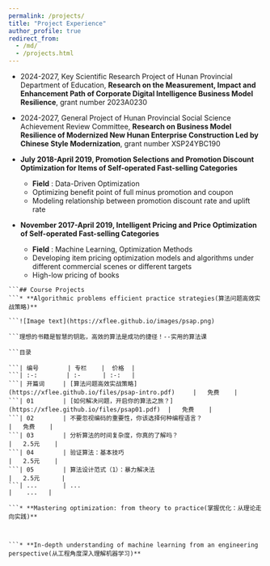 ```yaml
---
permalink: /projects/
title: "Project Experience"
author_profile: true
redirect_from: 
  - /md/
  - /projects.html
---
```


* 2024-2027, Key Scientific Research Project of Hunan Provincial Department of Education, **Research on the Measurement, Impact and Enhancement Path of Corporate Digital Intelligence Business Model Resilience**, grant number 2023A0230

* 2024-2027, General Project of Hunan Provincial Social Science Achievement Review Committee, **Research on Business Model Resilience of Modernized New Hunan Enterprise Construction Led by Chinese Style Modernization**, grant number XSP24YBC190

* **July 2018-April 2019, Promotion Selections and Promotion Discount Optimization for Items of Self-operated Fast-selling Categories**  
  * **Field** : Data-Driven Optimization
  * Optimizing benefit point of full minus promotion and coupon
  * Modeling relationship between promotion discount rate and uplift rate

* **November 2017-April 2019, Intelligent Pricing and Price Optimization of Self-operated Fast-selling Categories**  
  * **Field** : Machine Learning, Optimization Methods
  * Developing item pricing optimization models and algorithms under different commercial scenes or different targets
  * High-low pricing of books

```
```## Course Projects
```* **Algorithmic problems efficient practice strategies(算法问题高效实战策略)**

```![Image text](https://xflee.github.io/images/psap.png)

```理想的书籍是智慧的钥匙，高效的算法是成功的捷径！--实用的算法课

```目录

```| 编号        | 专栏    |  价格  |
```| :-:        | :-      | :-:   |
```| 开篇词     | [算法问题高效实战策略](https://xflee.github.io/files/psap-intro.pdf)     |   免费    |
```| 01        | [如何解决问题，开启你的算法之旅？](https://xflee.github.io/files/psap01.pdf)  |   免费    |
```| 02        | 不要忽视编码的重要性，你该选择何种编程语言？                            |   免费    |
```| 03        | 分析算法的时间复杂度，你真的了解吗？                                   |   2.5元    |
```| 04        | 验证算法：基本技巧                                                  |   2.5元    |
```| 05        | 算法设计范式（1）：暴力解决法                                         |   2.5元      |
```| ...       | ...                                                              |    ...   |

```* **Mastering optimization: from theory to practice(掌握优化：从理论走向实践)**



```* **In-depth understanding of machine learning from an engineering perspective(从工程角度深入理解机器学习)**


